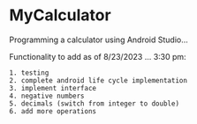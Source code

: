 # MyCalculator
Programming a calculator using Android Studio...

Functionality to add as of 8/23/2023 ... 3:30 pm:

    1. testing
    2. complete android life cycle implementation
    3. implement interface
    4. negative numbers
    5. decimals (switch from integer to double)
    6. add more operations
